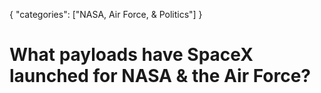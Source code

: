{
    "categories": ["NASA, Air Force, & Politics"]
}

# What payloads have SpaceX launched for NASA & the Air Force?
